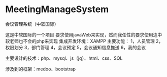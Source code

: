 # MeetingManageSystem
会议管理系统（中软国际）

这是中软国际的一个项目
要求使用javaWeb来实现，然而我任性的要求使用连中软老师也不会的php来实现
集成开发环境：XAMPP
主要功能：
1，人员管理
2，权限划分
3，部门管理
4，会议预定
5，会议通知信息推送
6，我的会议

主要设计的技术：php、mysql、js（jq）、html、css、SQL

涉及到的框架：medoo、bootstrap



